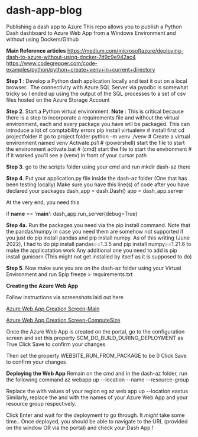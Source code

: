 # dash-app-blog
Publishing a dash app to Azure
This repo allows you to publish a Python Dash dashboard to Azure Web App from a Windows Environment and without using Dockers/Github

**Main Reference articles**
https://medium.com/microsoftazure/deploying-dash-to-azure-without-using-docker-7d9c9e942ac4
https://www.codegrepper.com/code-examples/python/python+create+venv+in+current+directory


**Step 1** : Develop a Python dash application locally and test it out on a local browser.. The connectivity with Azure SQL Server via pyodbc is somewhat tricky so I ended up using the output of the SQL processes to a set of csv files hosted on the Azure Storage Account

**Step 2**. Start a Python virtual environment. **Note** : This is critical because there is a step to incorporate a requirements file and without the virtual environment, each and every package you have will be packaged. This can introduce a lot of comptability errors 
              pip install virtualenv # install first
              cd projectfolder # go to project folder
              python -m venv ./venv # Create a virtual environment named venv
              Activate.ps1 # (powershell) start the file  to start the environment
              activate.bat # (cmd) start the file  to start the environment
              # if it worked you'll see a (venv) in front of your cursor path
              
**Step 3**. go to the scripts folder using your cmd and run mkdir dash-az there

**Step 4**. Put your application.py file inside the dash-az folder (One that has been testing locally)
Make sure you have this line(s) of code after you have declared your packages
dash_app = dash.Dash() 
app = dash_app.server 

At the very end, you need this

if __name__ == '__main__':
    dash_app.run_server(debug=True)


**Step 4a.** Run the packages you need via the pip install command. Note that the pandas/numpy in case you need them are somehow not supported if you just do pip install pandas and pip install numpy. As of this writing (June 2022), I had to do pip install pandas==1.3.5 and pip install numpy==1.21.6 to make the applicatation work 
Any additional one you need to add is pip install gunicorn (This might not get installed by itself as it is supposed to do)

**Step 5**. Now make sure you are on the dash-az folder using your Virtual Environment and run $pip freeze > requirements.txt

**Creating the Azure Web App**

Follow instructions via screenshots laid out here

[Azure Web App Creation Screen-Main](https://github.com/ujvalgandhi1/dash-app-blog/tree/main/assets/AzureWebAppCreation_1.PNG?raw=true)

[Azure Web App Creation Screen-ComputeSize](https://github.com/ujvalgandhi1/dash-app-blog/tree/main/assets/AzureWebAppCreation_2.PNG?raw=true)

Once the Azure Web App is created on the portal, go to the configuration screen and set this property
SCM_DO_BUILD_DURING_DEPLOYMENT as True
Click Save to confirm your changes

Then set the property WEBSITE_RUN_FROM_PACKAGE to be 0
Click Save to confirm your changes

**Deploying the Web App**
Remain on the cmd and in the dash-az folder, run the following command
az webapp up --location <your region> --name <your Azure Web App> --resource-group <Your Resource Group>
  
Replace the <region> with values of your region eg az web app up --location eastus
Similarly, replace the <your Azure Web App> and <Your Resource Group> with the names of your Azure Web App and your resource group respectively. 

Click Enter and wait for the deployment to go through. It *might* take some time.. Once deployed, you should be able to navigate to the URL (provided on the window OR via the portal) and check your Dash App !
